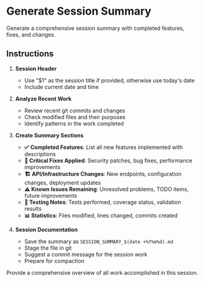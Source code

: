 # Generate Session Summary

Generate a comprehensive session summary with completed features, fixes, and changes.

## Instructions

1. **Session Header**
   - Use "$1" as the session title if provided, otherwise use today's date
   - Include current date and time

2. **Analyze Recent Work**
   - Review recent git commits and changes
   - Check modified files and their purposes
   - Identify patterns in the work completed

3. **Create Summary Sections**
   - **✅ Completed Features**: List all new features implemented with descriptions
   - **🔧 Critical Fixes Applied**: Security patches, bug fixes, performance improvements
   - **🏗️ API/Infrastructure Changes**: New endpoints, configuration changes, deployment updates
   - **⚠️ Known Issues Remaining**: Unresolved problems, TODO items, future improvements
   - **🧪 Testing Notes**: Tests performed, coverage status, validation results
   - **📊 Statistics**: Files modified, lines changed, commits created

4. **Session Documentation**
   - Save the summary as `SESSION_SUMMARY_$(date +%Y%m%d).md`
   - Stage the file in git
   - Suggest a commit message for the session work
   - Prepare for compaction

Provide a comprehensive overview of all work accomplished in this session.
